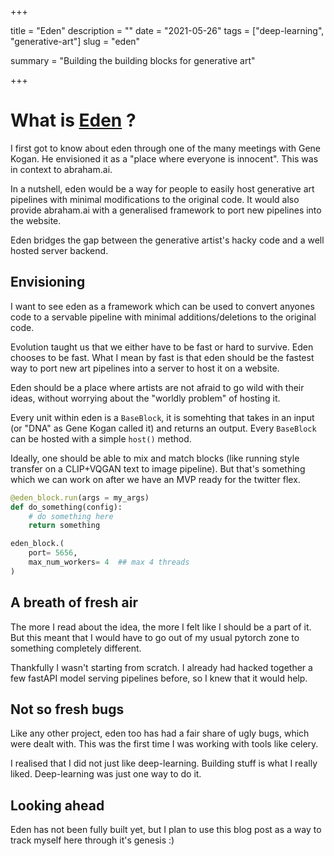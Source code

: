 +++


title = "Eden"
description = ""
date = "2021-05-26"
tags = ["deep-learning", "generative-art"]
slug = "eden"

summary = "Building the building blocks for generative art"


+++


# What is [Eden](https://github.com/abraham-ai/eden) ? 

I first got to know about eden through one of the many meetings with Gene Kogan. He envisioned it as a "place where everyone is innocent". This was in context to abraham.ai. 

In a nutshell, eden would be a way for people to easily host generative art pipelines with minimal modifications to the original code. It would also provide abraham.ai with a generalised framework to port new pipelines into the website. 

Eden bridges the gap between the generative artist's hacky code and a well hosted server backend. 

## Envisioning

I want to see eden as a framework which can be used to convert anyones code to a servable pipeline with minimal additions/deletions to the original code. 

Evolution taught us that we either have to be fast or hard to survive. Eden chooses to be fast. What I mean by fast is that eden should be the fastest way to port new art pipelines into a server to host it on a website. 

Eden should be a place where artists are not afraid to go wild with their ideas, without worrying about the "worldly problem" of hosting it.

Every unit within eden is a `BaseBlock`, it is somehting that takes in an input (or "DNA" as Gene Kogan called it) and returns an output. Every `BaseBlock` can be hosted with a simple `host()` method. 

Ideally, one should be able to mix and match blocks (like running style transfer on a CLIP+VQGAN text to image pipeline). But that's something which we can work on after we have an MVP ready for the twitter flex. 

```python
@eden_block.run(args = my_args)
def do_something(config): 
    # do something here
    return something

eden_block.(
    port= 5656,
    max_num_workers= 4  ## max 4 threads
)
```

## A breath of fresh air 

The more I read about the idea, the more I felt like I should be a part of it. But this meant that I would have to go out of my usual pytorch zone to something completely different. 

Thankfully I wasn't starting from scratch. I already had hacked together a few fastAPI model serving pipelines before, so I knew that it would help. 

## Not so fresh bugs 

Like any other project, eden too has had a fair share of ugly bugs, which were dealt with. This was the first time I was working with tools like celery. 

I realised that I did not just like deep-learning. Building stuff is what I really liked. Deep-learning was just one way to do it. 

## Looking ahead

Eden has not been fully built yet, but I plan to use this blog post as a way to track myself here through it's genesis :)


